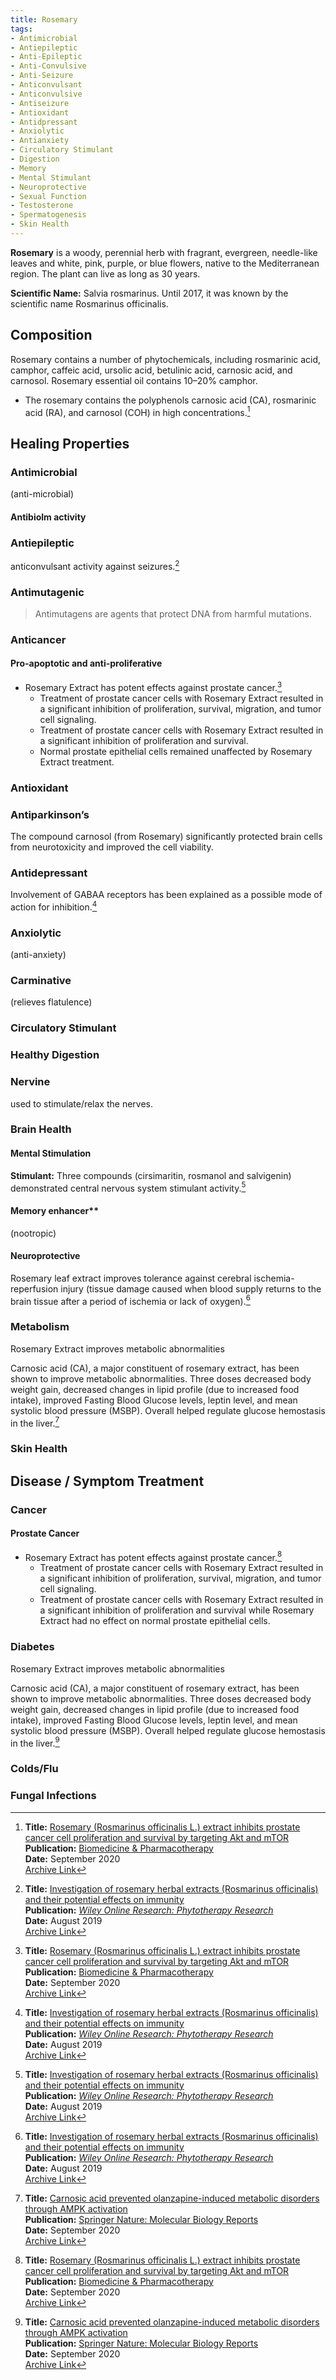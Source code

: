 ```yaml
---
title: Rosemary
tags:
- Antimicrobial
- Antiepileptic
- Anti-Epileptic
- Anti-Convulsive
- Anti-Seizure
- Anticonvulsant
- Anticonvulsive
- Antiseizure
- Antioxidant
- Antidpressant
- Anxiolytic
- Antianxiety
- Circulatory Stimulant
- Digestion
- Memory
- Mental Stimulant
- Neuroprotective
- Sexual Function
- Testosterone
- Spermatogenesis
- Skin Health
---
```

**Rosemary** is a woody, perennial herb with fragrant, evergreen, needle-like leaves and white, pink, purple, or blue flowers, native to the Mediterranean region. The plant can live as long as 30 years.

**Scientific Name:** Salvia rosmarinus.  Until 2017, it was known by the scientific name Rosmarinus officinalis.

## Composition

Rosemary contains a number of phytochemicals, including rosmarinic acid, camphor, caffeic acid, ursolic acid, betulinic acid, carnosic acid, and carnosol. Rosemary essential oil contains 10–20% camphor.

- The rosemary contains the polyphenols carnosic acid (CA), rosmarinic acid (RA), and carnosol (COH) in high concentrations.[^4]

## Healing Properties

### Antimicrobial

(anti-microbial)

#### Antibiolm activity

### Antiepileptic

anticonvulsant activity against seizures.[^1]

### Antimutagenic

> Antimutagens are agents that protect DNA from harmful mutations.

### Anticancer

#### Pro-apoptotic and anti-proliferative

- Rosemary Extract has potent effects against prostate cancer.[^4]
    - Treatment of prostate cancer cells with Rosemary Extract resulted in a significant inhibition of proliferation, survival, migration, and tumor cell signaling. 
    - Treatment of prostate cancer cells with Rosemary Extract resulted in a significant inhibition of proliferation and survival.
    - Normal prostate epithelial cells remained unaffected by Rosemary Extract treatment.

### Antioxidant

### Antiparkinson’s

The compound carnosol (from Rosemary) significantly protected brain cells from neurotoxicity and improved the cell viability.

### Antidepressant

Involvement of GABAA receptors has been explained as a possible mode of action for inhibition.[^1]

### Anxiolytic

(anti-anxiety)

### Carminative

(relieves flatulence)

### Circulatory Stimulant

### Healthy Digestion

### Nervine

used to stimulate/relax the nerves.

### Brain Health

#### Mental Stimulation

**Stimulant:** Three compounds (cirsimaritin, rosmanol and salvigenin) demonstrated central nervous system stimulant activity.[^1]

#### Memory enhancer** 

(nootropic)

#### Neuroprotective

Rosemary leaf extract improves tolerance against cerebral ischemia-reperfusion injury (tissue damage caused when blood supply returns to the brain tissue after a period of ischemia or lack of oxygen).[^1]

### Metabolism

Rosemary Extract improves metabolic abnormalities

Carnosic acid (CA), a major constituent of rosemary extract, has been shown to improve metabolic abnormalities. Three doses decreased body weight gain, decreased changes in lipid profile (due to increased food intake), improved Fasting Blood Glucose levels, leptin level, and mean systolic blood pressure (MSBP). Overall helped regulate glucose hemostasis in the liver.[^3]

### Skin Health

## Disease / Symptom Treatment

### Cancer

#### Prostate Cancer

- Rosemary Extract has potent effects against prostate cancer.[^4]
    - Treatment of prostate cancer cells with Rosemary Extract resulted in a significant inhibition of proliferation, survival, migration, and tumor cell signaling. 
    - Treatment of prostate cancer cells with Rosemary Extract resulted in a significant inhibition of proliferation and survival while Rosemary Extract had no effect on normal prostate epithelial cells.

### Diabetes

Rosemary Extract improves metabolic abnormalities

Carnosic acid (CA), a major constituent of rosemary extract, has been shown to improve metabolic abnormalities. Three doses decreased body weight gain, decreased changes in lipid profile (due to increased food intake), improved Fasting Blood Glucose levels, leptin level, and mean systolic blood pressure (MSBP). Overall helped regulate glucose hemostasis in the liver.[^3]

### Colds/Flu

### Fungal Infections

[^1]: **Title:** [Investigation of rosemary herbal extracts (Rosmarinus officinalis) and their potential effects on immunity](https://doi.org/10.1002/ptr.6648)<br>
**Publication:** <i>[Wiley Online Research: Phytotherapy Research](https://onlinelibrary.wiley.com/journal/10991573)</i><br>
**Date:** August 2019<br>
[Archive Link](https://ipfs.io/ipfs/QmcqNQhtry9WzpEdqJgNiXbBGSJgb91jR6VrnADsyDWcoR)

[^2]: **Title:** [Neuropharmacology of Lavender, Rosemary and Salvia](https://doi.org/10.1007/978-981-13-0289-3_4)<br>
**Publication:** <i>[Springer Nature](https://www.springernature.com/)</i><br>
**Date:** June 2018<br>
[Archive Link](https://ipfs.io/ipfs/QmVedEak5Cyr8YWsLhtGfJWY2iiTxaFYAkCjtohY5iGAa4)

[^3]: **Title:** [Carnosic acid prevented olanzapine-induced metabolic disorders through AMPK activation](https://doi.org/10.1007/s11033-020-05825-5)<br>
**Publication:** [Springer Nature: Molecular Biology Reports](https://link.springer.com/journal/11033)<br>
**Date:** September 2020<br>
[Archive Link](https://ipfs.io/ipfs/QmUNfe49jWCBbZ1wyS8oFGMezbxqsCwuzbtXW6XYB9L6Pa)

[^4]: **Title:** [Rosemary (Rosmarinus officinalis L.) extract inhibits prostate cancer cell proliferation and survival by targeting Akt and mTOR](https://doi.org/10.1016/j.biopha.2020.110717)<br>
**Publication:** [Biomedicine & Pharmacotherapy](https://www.sciencedirect.com/science/journal/07533322)<br>
**Date:** September 2020<br>
[Archive Link](https://ipfs.io/ipfs/QmaVGLGjDWbhp1S1hH2gM9e2msw9dg5dDyucyz39anEQXH)